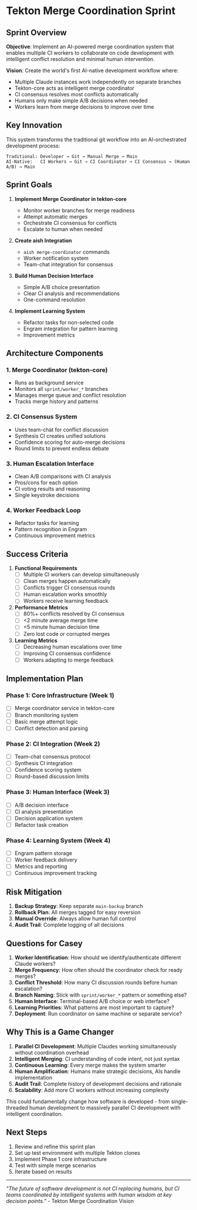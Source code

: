 # Tekton Merge Coordination Sprint

## Sprint Overview

**Objective**: Implement an AI-powered merge coordination system that enables multiple CI workers to collaborate on code development with intelligent conflict resolution and minimal human intervention.

**Vision**: Create the world's first AI-native development workflow where:
- Multiple Claude instances work independently on separate branches
- Tekton-core acts as intelligent merge coordinator
- CI consensus resolves most conflicts automatically
- Humans only make simple A/B decisions when needed
- Workers learn from merge decisions to improve over time

## Key Innovation

This system transforms the traditional git workflow into an AI-orchestrated development process:

```
Traditional: Developer → Git → Manual Merge → Main
AI-Native:   CI Workers → Git → CI Coordinator → CI Consensus → (Human A/B) → Main
```

## Sprint Goals

1. **Implement Merge Coordinator in tekton-core**
   - Monitor worker branches for merge readiness
   - Attempt automatic merges
   - Orchestrate CI consensus for conflicts
   - Escalate to human when needed

2. **Create aish Integration**
   - `aish merge-coordinator` commands
   - Worker notification system
   - Team-chat integration for consensus

3. **Build Human Decision Interface**
   - Simple A/B choice presentation
   - Clear CI analysis and recommendations
   - One-command resolution

4. **Implement Learning System**
   - Refactor tasks for non-selected code
   - Engram integration for pattern learning
   - Improvement metrics

## Architecture Components

### 1. Merge Coordinator (tekton-core)
- Runs as background service
- Monitors all `sprint/worker_*` branches
- Manages merge queue and conflict resolution
- Tracks merge history and patterns

### 2. CI Consensus System
- Uses team-chat for conflict discussion
- Synthesis CI creates unified solutions
- Confidence scoring for auto-merge decisions
- Round limits to prevent endless debate

### 3. Human Escalation Interface
- Clean A/B comparisons with CI analysis
- Pros/cons for each option
- CI voting results and reasoning
- Single keystroke decisions

### 4. Worker Feedback Loop
- Refactor tasks for learning
- Pattern recognition in Engram
- Continuous improvement metrics

## Success Criteria

1. **Functional Requirements**
   - [ ] Multiple CI workers can develop simultaneously
   - [ ] Clean merges happen automatically
   - [ ] Conflicts trigger CI consensus rounds
   - [ ] Human escalation works smoothly
   - [ ] Workers receive learning feedback

2. **Performance Metrics**
   - [ ] 80%+ conflicts resolved by CI consensus
   - [ ] <2 minute average merge time
   - [ ] <5 minute human decision time
   - [ ] Zero lost code or corrupted merges

3. **Learning Metrics**
   - [ ] Decreasing human escalations over time
   - [ ] Improving CI consensus confidence
   - [ ] Workers adapting to merge feedback

## Implementation Plan

### Phase 1: Core Infrastructure (Week 1)
- [ ] Merge coordinator service in tekton-core
- [ ] Branch monitoring system
- [ ] Basic merge attempt logic
- [ ] Conflict detection and parsing

### Phase 2: CI Integration (Week 2)
- [ ] Team-chat consensus protocol
- [ ] Synthesis CI integration
- [ ] Confidence scoring system
- [ ] Round-based discussion limits

### Phase 3: Human Interface (Week 3)
- [ ] A/B decision interface
- [ ] CI analysis presentation
- [ ] Decision application system
- [ ] Refactor task creation

### Phase 4: Learning System (Week 4)
- [ ] Engram pattern storage
- [ ] Worker feedback delivery
- [ ] Metrics and reporting
- [ ] Continuous improvement tracking

## Risk Mitigation

1. **Backup Strategy**: Keep separate `main-backup` branch
2. **Rollback Plan**: All merges tagged for easy reversion
3. **Manual Override**: Always allow human full control
4. **Audit Trail**: Complete logging of all decisions

## Questions for Casey

1. **Worker Identification**: How should we identify/authenticate different Claude workers?
2. **Merge Frequency**: How often should the coordinator check for ready merges?
3. **Conflict Threshold**: How many CI discussion rounds before human escalation?
4. **Branch Naming**: Stick with `sprint/worker_*` pattern or something else?
5. **Human Interface**: Terminal-based A/B choice or web interface?
6. **Learning Priorities**: What patterns are most important to capture?
7. **Deployment**: Run coordinator on same machine or separate service?

## Why This is a Game Changer

1. **Parallel CI Development**: Multiple Claudes working simultaneously without coordination overhead
2. **Intelligent Merging**: CI understanding of code intent, not just syntax
3. **Continuous Learning**: Every merge makes the system smarter
4. **Human Amplification**: Humans make strategic decisions, AIs handle implementation
5. **Audit Trail**: Complete history of development decisions and rationale
6. **Scalability**: Add more CI workers without increasing complexity

This could fundamentally change how software is developed - from single-threaded human development to massively parallel CI development with intelligent coordination.

## Next Steps

1. Review and refine this sprint plan
2. Set up test environment with multiple Tekton clones
3. Implement Phase 1 core infrastructure
4. Test with simple merge scenarios
5. Iterate based on results

---

*"The future of software development is not CI replacing humans, but CI teams coordinated by intelligent systems with human wisdom at key decision points."* - Tekton Merge Coordination Vision
